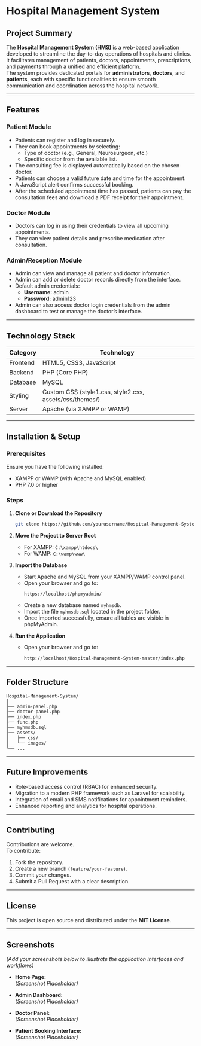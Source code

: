 # Hospital Management System

## Project Summary  
The **Hospital Management System (HMS)** is a web-based application developed to streamline the day-to-day operations of hospitals and clinics. It facilitates management of patients, doctors, appointments, prescriptions, and payments through a unified and efficient platform.  
The system provides dedicated portals for **administrators**, **doctors**, and **patients**, each with specific functionalities to ensure smooth communication and coordination across the hospital network.

---

## Features

### Patient Module
- Patients can register and log in securely.  
- They can book appointments by selecting:
  - Type of doctor (e.g., General, Neurosurgeon, etc.)
  - Specific doctor from the available list.  
- The consulting fee is displayed automatically based on the chosen doctor.  
- Patients can choose a valid future date and time for the appointment.  
- A JavaScript alert confirms successful booking.  
- After the scheduled appointment time has passed, patients can pay the consultation fees and download a PDF receipt for their appointment.

### Doctor Module
- Doctors can log in using their credentials to view all upcoming appointments.  
- They can view patient details and prescribe medication after consultation.

### Admin/Reception Module
- Admin can view and manage all patient and doctor information.  
- Admin can add or delete doctor records directly from the interface.  
- Default admin credentials:
  - **Username:** admin  
  - **Password:** admin123  
- Admin can also access doctor login credentials from the admin dashboard to test or manage the doctor’s interface.

---

## Technology Stack

| Category | Technology |
|-----------|-------------|
| Frontend | HTML5, CSS3, JavaScript |
| Backend | PHP (Core PHP) |
| Database | MySQL |
| Styling | Custom CSS (style1.css, style2.css, assets/css/themes/) |
| Server | Apache (via XAMPP or WAMP) |

---

## Installation & Setup

### Prerequisites
Ensure you have the following installed:
- XAMPP or WAMP (with Apache and MySQL enabled)
- PHP 7.0 or higher

### Steps

1. **Clone or Download the Repository**  
   ```bash
   git clone https://github.com/yourusername/Hospital-Management-System.git
   ```

2. **Move the Project to Server Root**  
   - For XAMPP: `C:\xampp\htdocs\`  
   - For WAMP: `C:\wamp\www\`

3. **Import the Database**  
   - Start Apache and MySQL from your XAMPP/WAMP control panel.  
   - Open your browser and go to:  
     ```
     https://localhost/phpmyadmin/
     ```
   - Create a new database named `myhmsdb`.  
   - Import the file `myhmsdb.sql` located in the project folder.  
   - Once imported successfully, ensure all tables are visible in phpMyAdmin.

4. **Run the Application**  
   - Open your browser and go to:  
     ```
     http://localhost/Hospital-Management-System-master/index.php
     ```

---

## Folder Structure
```
Hospital-Management-System/
│
├── admin-panel.php
├── doctor-panel.php
├── index.php
├── func.php
├── myhmsdb.sql
├── assets/
│   ├── css/
│   └── images/
└── ...
```

---

## Future Improvements
- Role-based access control (RBAC) for enhanced security.  
- Migration to a modern PHP framework such as Laravel for scalability.  
- Integration of email and SMS notifications for appointment reminders.  
- Enhanced reporting and analytics for hospital operations.  

---

## Contributing
Contributions are welcome.  
To contribute:
1. Fork the repository.  
2. Create a new branch (`feature/your-feature`).  
3. Commit your changes.  
4. Submit a Pull Request with a clear description.

---

## License
This project is open source and distributed under the **MIT License**.

---

## Screenshots
*(Add your screenshots below to illustrate the application interfaces and workflows)*

- **Home Page:**  
  *(Screenshot Placeholder)*  

- **Admin Dashboard:**  
  *(Screenshot Placeholder)*  

- **Doctor Panel:**  
  *(Screenshot Placeholder)*  

- **Patient Booking Interface:**  
  *(Screenshot Placeholder)*  
